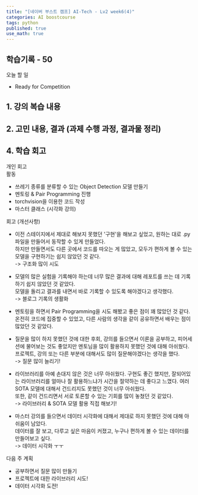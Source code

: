 ```yaml
---
title: "[네이버 부스트 캠프] AI-Tech - Lv2 week6(4)"
categories: AI boostcourse
tags: python
published: true
use_math: true
---
```


## 학습기록 - 50

오늘 할 일  

- Ready for Competition

## 1. 강의 복습 내용

## 2. 고민 내용, 결과 (과제 수행 과정, 결과물 정리)

## 4. 학습 회고

개인 회고  
활동  

- 쓰레기 종류를 분류할 수 있는 Object Detection 모델 만들기
- 멘토링 & Pair Programming 진행 
- torchvision을 이용한 코드 작성
- 마스터 클래스 (시각화 강의)

회고 (개선사항)  

- 이전 스테이지에서 제대로 해보지 못했던 '구현'을 해보고 싶었고, 원하는 대로 .py파일을 만들어서 동작할 수 있게 만들었다.  
하지만 만들면서도 다른 곳에서 코드를 따오는 게 많았고, 모두가 편하게 볼 수 있는 모델을 구현하기는 쉽지 않았던 것 같다.  
-> 구조화 많이 시도  

- 모델의 많은 실험을 기록해야 하는데 너무 많은 결과에 대해 레포트를 쓰는 데 기록하기 쉽지 않았던 것 같았다.  
모델을 돌리고 결과를 내면서 바로 기록할 수 있도록 해야겠다고 생각했다.  
-> 블로그 기록의 생활화  

- 멘토링을 하면서 Pair Programming을 시도 해봤고 좋은 점이 꽤 많았던 것 같다.  온전히 코드에 집중할 수 있었고, 다른 사람의 생각을 같이 공유하면서 배우는 점이 많았던 것 같았다.  

- 질문을 많이 하지 못했던 것에 대한 후회, 강의를 들으면서 이론을 공부하고, 피어세션에 물어보는 것도 좋았지만
멘토님을 많이 활용하지 못했던 것에 대해 아쉬웠다. 프로젝트, 강의 또는 다른 부분에 대해서도 많이 질문해야겠다는 생각을 했다.  
-> 질문 많이 늘리기!  

- 라이브러리를 아예 손대지 않은 것은 너무 아쉬웠다. 구현도 좋긴 했지만, 잘되어있는 라이브러리를 얼마나 잘 활용하느냐가 시간을 절약하는 데 좋다고 느꼈다. 여러 SOTA 모델에 대해서 건드리지도 못했던 것이 너무 아쉬웠다.  
또한, 같이 건드리면서 서로 토론할 수 있는 기회를 많이 놓쳤던 것 같았다.  
-> 라이브러리 & SOTA 모델 활용 직접 해보기!  

- 마스터 강의를 들으면서 데이터 시각화에 대해서 제대로 하지 못했던 것에 대해 아쉬움이 남았다.  
데이터를 잘 보고, 다루고 싶은 마음이 커졌고, 누구나 편하게 볼 수 있는 데이터를 만들어보고 싶다.  
-> 데이터 시각화 ㅜㅜ

다음 주 계획  

- 공부하면서 질문 많이 만들기
- 프로젝트에 대한 라이브러리 시도!
- 데이터 시각화 도전!